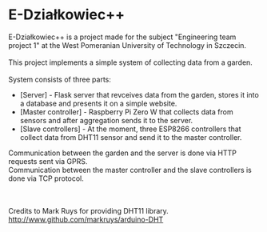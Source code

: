 # E-Działkowiec++
E-Działkowiec++ is a project made for the subject "Engineering team project 1" at the West Pomeranian University of Technology in Szczecin.<br><br>
This project implements a simple system of collecting data from a garden.<br><br>
System consists of three parts:
* [Server] - Flask server that revceives data from the garden, stores it into a database and presents it on a simple website.
* [Master controller] - Raspberry Pi Zero W that collects data from sensors and after aggregation sends it to the server.
* [Slave controllers] - At the moment, three ESP8266 controllers that collect data from DHT11 sensor and send it to the master controller.

Communication between the garden and the server is done via HTTP requests sent via GPRS.<br>
Communication between the master controller and the slave controllers is done via TCP protocol.<br><br><br>

Credits to Mark Ruys for providing DHT11 library. http://www.github.com/markruys/arduino-DHT<br>